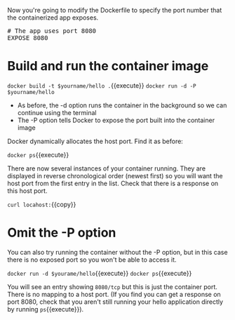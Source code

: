 Now you're going to modify the Dockerfile to specify the port number that the containerized app exposes. 

<pre class="file" data-filename="Dockerfile" data-target="append">
# The app uses port 8080
EXPOSE 8080
</pre>

# Build and run the container image

`docker build -t $yourname/hello .`{{execute}}
`docker run -d -P $yourname/hello`

* As before, the -d option runs the container in the background so we can continue using the terminal
* The -P option tells Docker to expose the port built into the container image

Docker dynamically allocates the host port. Find it as before:

`docker ps`{{execute}}

There are now several instances of your container running. They are displayed in reverse chronological order (newest first) so you will want the host port from the first entry in the list. Check that there is a response on this host port. 

`curl locahost:`{{copy}}

# Omit the -P option

You can also try running the container without the -P option, but in this case there is no exposed port so you won't be able to access it.

`docker run -d $yourame/hello`{{execute}}
`docker ps`{{execute}}

You will see an entry showing `8080/tcp` but this is just the container port. There is no mapping to a host port. (If you find you can get a response on port 8080, check that you aren't still running your hello application directly by running `ps`{{execute}}).
